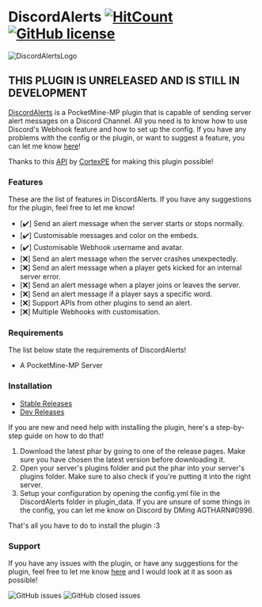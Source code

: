 # DiscordAlerts [![HitCount](http://hits.dwyl.com/AGTHARN/DiscordAlerts/master.svg)](http://hits.dwyl.com/AGTHARN/DiscordAlerts/master) [![GitHub license](https://img.shields.io/github/license/AGTHARN/DiscordAlerts)](https://github.com/AGTHARN/DiscordAlerts/blob/master/LICENSE)

![DiscordAlertsLogo](https://user-images.githubusercontent.com/63234276/90501778-6fbd6200-e17f-11ea-98e6-0b4de743a1af.jpg)

## THIS PLUGIN IS UNRELEASED AND IS STILL IN DEVELOPMENT

[DiscordAlerts](https://poggit.pmmp.io/ci/AGTHARN/DiscordAlerts/DiscordAlerts) is a PocketMine-MP plugin that is capable of sending server alert messages on a Discord Channel. All you need is to know how to use Discord's Webhook feature and how to set up the config. If you have any problems with the config or the plugin, or want to suggest a feature, you can let me know [here](https://github.com/AGTHARN/DiscordAlerts/issues)!

Thanks to this [API](https://github.com/CortexPE/DiscordWebhookAPI) by [CortexPE](https://github.com/CortexPE) for making this plugin possible!  

### Features
These are the list of features in DiscordAlerts. If you have any suggestions for the plugin, feel free to let me know!

- [✔️] Send an alert message when the server starts or stops normally.
- [✔️] Customisable messages and color on the embeds.
- [✔️] Customisable Webhook username and avatar.
- [❌] Send an alert message when the server crashes unexpectedly.
- [❌] Send an alert message when a player gets kicked for an internal server error.
- [❌] Send an alert message when a player joins or leaves the server.
- [❌] Send an alert message if a player says a specific word.
- [❌] Support APIs from other plugins to send an alert.
- [❌] Multiple Webhooks with customisation.

### Requirements
The list below state the requirements of DiscordAlerts!

+ A PocketMine-MP Server

### Installation

- [Stable Releases](https://poggit.pmmp.io/p/DiscordAlerts)
- [Dev Releases](https://poggit.pmmp.io/ci/AGTHARN/DiscordAlerts/DiscordAlerts)

If you are new and need help with installing the plugin, here's a step-by-step guide on how to do that!

1. Download the latest phar by going to one of the release pages. Make sure you have chosen the latest version before downloading it.
2. Open your server's plugins folder and put the phar into your server's plugins folder. Make sure to also check if you're putting it into the right server. 
3. Setup your configuration by opening the config.yml file in the DiscordAlerts folder in plugin_data. If you are unsure of some things in the config, you can let me know on Discord by DMing AGTHARN#0996.

That's all you have to do to install the plugin :3

### Support
If you have any issues with the plugin, or have any suggestions for the plugin, feel free to let me know [here](https://github.com/AGTHARN/DiscordAlerts/issues) and I would look at it as soon as possible!

![GitHub issues](https://img.shields.io/github/issues/AGTHARN/DiscordAlerts?style=for-the-badge) ![GitHub closed issues](https://img.shields.io/github/issues-closed/AGTHARN/DiscordAlerts?style=for-the-badge)
